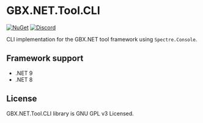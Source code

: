 # GBX.NET.Tool.CLI

[![NuGet](https://img.shields.io/nuget/vpre/GBX.NET.Tool.CLI?style=for-the-badge&logo=nuget)](https://www.nuget.org/packages/GBX.NET.Tool.CLI/)
[![Discord](https://img.shields.io/discord/1012862402611642448?style=for-the-badge&logo=discord)](https://discord.gg/tECTQcAWC9)

CLI implementation for the GBX.NET tool framework using `Spectre.Console`.

## Framework support

- .NET 9
- .NET 8

## License

GBX.NET.Tool.CLI library is GNU GPL v3 Licensed.